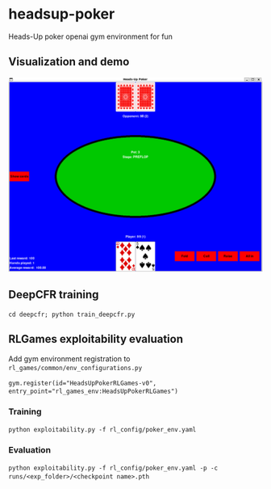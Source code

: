 # headsup-poker
Heads-Up poker openai gym environment for fun 

## Visualization and demo

![Screenshot](https://github.com/romaf5/headsup-poker/blob/main/imgs/headsup-test.jpg?raw=true)


## DeepCFR training 

`cd deepcfr; python train_deepcfr.py`

## RLGames exploitability evaluation

Add gym environment registration to `rl_games/common/env_configurations.py`

```
gym.register(id="HeadsUpPokerRLGames-v0", entry_point="rl_games_env:HeadsUpPokerRLGames")
```

### Training
`python exploitability.py -f rl_config/poker_env.yaml`

### Evaluation
`python exploitability.py -f rl_config/poker_env.yaml -p -c runs/<exp_folder>/<checkpoint name>.pth`